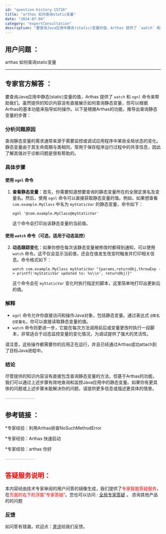 ```yaml
---
id: "question-history-15726"
title: "arthas 如何查询static变量"
date: "2024-07-04"
category: "expertConsultation"
description: "要查询Java应用中静态(static)变量的值，Arthas 提供了 `watch` 和 `ognl` 命令来帮助我们。虽然提供的知识内容没有直接展示如何查询静态变量，但可以根据Arthas的基本功能来指导如何操作。以下是根据Arthas的功能，推导出查询静态变量的步骤：### 分析问题原因查询静"
---
```


## 用户问题 ： 
 arthas 如何查询static变量  

---------------
## 专家官方解答 ：

要查询Java应用中静态(static)变量的值，Arthas 提供了 `watch` 和 `ognl` 命令来帮助我们。虽然提供的知识内容没有直接展示如何查询静态变量，但可以根据Arthas的基本功能来指导如何操作。以下是根据Arthas的功能，推导出查询静态变量的步骤：

### 分析问题原因
查询静态变量的需求通常来源于需要监控或调试应用程序中某些全局状态的变化。静态变量由于其生命周期与类相同，常用于保存程序运行过程中的共享信息，因此了解其值对于诊断问题是很有帮助的。

### 具体步骤
#### 使用 `ognl` 命令
1. **查看静态变量**：首先，你需要知道想要查询的静态变量所在的全限定类名及变量名。然后，使用 `ognl` 命令可以直接获取静态变量的值。例如，如果想查看 `com.example.MyClass` 中名为 `myStaticVar` 的静态变量，命令如下：

   ```
   ognl '@com.example.MyClass@myStaticVar'
   ```

   这个命令会打印出该静态变量的当前值。

#### 使用 `watch` 命令（可选，适用于动态监控）
2. **动态跟踪变化**：如果你想在每次该静态变量被修改时都得到通知，可以使用 `watch` 命令。这不仅会显示当前值，还会在值发生改变时触发并打印相关信息。命令格式如下：

   ```
   watch com.example.MyClass myStaticVar "{params,returnObj,throwExp -> printf('myStaticVar updated to: %s\\n', returnObj)}"
   ```

   这个命令会在 `myStaticVar` 变化时执行指定的脚本，这里简单地打印出更新后的值。

### 解释
- `ognl` 命令允许你直接访问和操作Java对象，包括静态变量。通过表达式 `@类名@变量名`，你可以直接读取静态变量的值。
- `watch` 命令则更进一步，它能在每次方法调用前后或变量更改时执行一段脚本，非常适合于动态监控变量的变化情况，为调试提供了强大的灵活性。

请注意，这些操作都需要你的应用正在运行，并且已经通过Arthas成功attach到了目标Java进程中。

### 结论
尽管提供的知识内容没有直接包含查询静态变量的方法，但基于Arthas的功能，我们可以通过上述步骤有效地查询和监控Java应用中的静态变量。如果你有更具体的问题或上述步骤未能解决你的问题，请提供更多信息或描述更具体的情景。


<font color="#949494">---------------</font> 


## 参考链接 ：

*专家经验：利用Arthas排查NoSuchMethodError 
 
 *专家经验：Arthas 快速启动 
 
 *专家经验：arthas 你好 


 <font color="#949494">---------------</font> 
 


## <font color="#FF0000">答疑服务说明：</font> 

本内容经由技术专家审阅的用户问答的镜像生成，我们提供了<font color="#FF0000">专家智能答疑服务</font>，在<font color="#FF0000">页面的右下的浮窗”专家答疑“</font>。您也可以访问 : [全局专家答疑](https://answer.opensource.alibaba.com/docs/intro) 。 咨询其他产品的的问题

### 反馈
如问答有错漏，欢迎点：[差评](https://ai.nacos.io/user/feedbackByEnhancerGradePOJOID?enhancerGradePOJOId=16087)给我们反馈。
